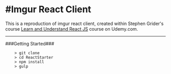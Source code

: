 #Imgur React Client
====

This is a reproduction of imgur react client, created within Stephen Grider's course [Learn and Understand React JS](https://www.udemy.com/learn-and-understand-reactjs/) course on Udemy.com.

---

###Getting Started###

```
	> git clone
	> cd ReactStarter
	> npm install
	> gulp
```
